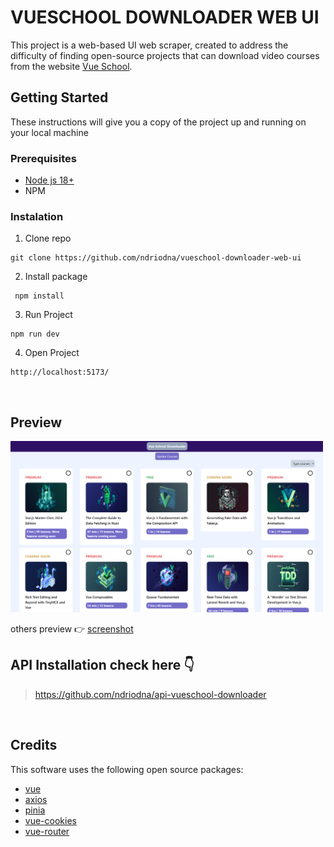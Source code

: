 # VUESCHOOL DOWNLOADER WEB UI

This project is a web-based UI web scraper, created to address the difficulty of finding open-source projects that can download video courses from the website [Vue School](https://vueschool.io/).

## Getting Started

These instructions will give you a copy of the project up and running on your local machine

### Prerequisites

- [Node js 18+](https://nodejs.org/en/download/package-manager)
- NPM

### Instalation

1. Clone repo

```
git clone https://github.com/ndriodna/vueschool-downloader-web-ui
```

2. Install package

```
 npm install
```

3. Run Project

```
npm run dev
```

4. Open Project

```
http://localhost:5173/
```

<br>

## Preview

<img src="screenshot/home.png" width=500/>

others preview 👉 [screenshot](https://github.com/ndriodna/vueschool-downloader-web-ui/screenshot)

## API Installation check here 👇

> https://github.com/ndriodna/api-vueschool-downloader

<br>

## Credits

This software uses the following open source packages:

- [vue](https://vuejs.org/)
- [axios](https://axios-http.com/)
- [pinia](https://pinia.vuejs.org/)
- [vue-cookies](github.com/cmp-cc/vue-cookies)
- [vue-router](https://router.vuejs.org/)

